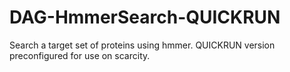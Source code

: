 # DAG-HmmerSearch-QUICKRUN
Search a target set of proteins using hmmer. QUICKRUN version preconfigured for use on scarcity.
